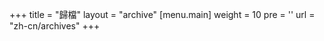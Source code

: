 +++
title = "歸檔"
layout = "archive"
[menu.main]
  weight = 10
  pre = '<i class="fas fa-fw fa-file-archive"></i>'
  url = "zh-cn/archives"
+++
